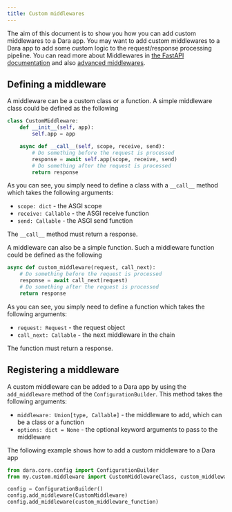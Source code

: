 ```yaml
---
title: Custom middlewares
---
```


The aim of this document is to show you how you can add custom middlewares to a Dara app.
You may want to add custom middlewares to a Dara app to add some custom logic to the request/response processing pipeline.
You can read more about Middlewares in [the FastAPI documentation](https://fastapi.tiangolo.com/tutorial/middleware/)
and also [advanced middlewares](https://fastapi.tiangolo.com/advanced/middleware/).

## Defining a middleware

A middleware can be a custom class or a function. A simple middleware class could be defined as the following

```python
class CustomMiddleware:
    def __init__(self, app):
        self.app = app

    async def __call__(self, scope, receive, send):
        # Do something before the request is processed
        response = await self.app(scope, receive, send)
        # Do something after the request is processed
        return response
```

As you can see, you simply need to define a class with a `__call__` method which takes the following arguments:

- `scope: dict` - the ASGI scope
- `receive: Callable` - the ASGI receive function
- `send: Callable` - the ASGI send function

The `__call__` method must return a response.

A middleware can also be a simple function. Such a middleware function could be defined as the following

```python
async def custom_middleware(request, call_next):
    # Do something before the request is processed
    response = await call_next(request)
    # Do something after the request is processed
    return response
```

As you can see, you simply need to define a function which takes the following arguments:

- `request: Request` - the request object
- `call_next: Callable` - the next middleware in the chain

The function must return a response.

## Registering a middleware

A custom middleware can be added to a Dara app by using the `add_middleware` method of the `ConfigurationBuilder`. This method takes the following arguments:

- `middleware: Union[type, Callable]` - the middleware to add, which can be a class or a function
- `options: dict = None` - the optional keyword arguments to pass to the middleware

The following example shows how to add a custom middleware to a Dara app

```python
from dara.core.config import ConfigurationBuilder
from my.custom.middleware import CustomMiddlewareClass, custom_middleware_function

config = ConfigurationBuilder()
config.add_middleware(CustomMiddleware)
config.add_middleware(custom_middleware_function)
```
